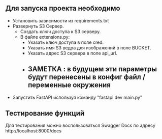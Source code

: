 ## Для запуска проекта необходимо
- Установить зависимости из requirements.txt
- Развернуть S3 Сервер.
  - Создать ключ доступа к S3 серверу.
  - В файле extensions.py:
    - Указать ключ доступа в поле cred.
    - Указать имя S3 ведра для изображений в поле BUCKET.
    - Указать адрес S3 сервера в поле api_url.
    - ## ЗАМЕТКА : в будущем эти параметры будут перенесены в конфиг файл / переменные окружения
- Запустить FastAPI используя команду "fastapi dev main.py"


## Тестирование функций
Для тестирования можно воспользоваться Swagger Docs по адресу http://localhost:8000/docs
